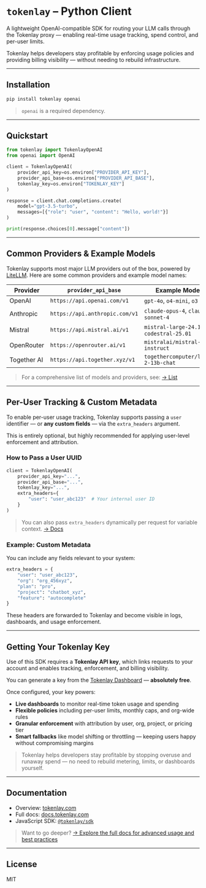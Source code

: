# `tokenlay` – Python Client

A lightweight OpenAI-compatible SDK for routing your LLM calls through the Tokenlay proxy — enabling real-time usage tracking, spend control, and per-user limits.

Tokenlay helps developers stay profitable by enforcing usage policies and providing billing visibility — without needing to rebuild infrastructure.

---

## Installation

```bash
pip install tokenlay openai
```

> `openai` is a required dependency.

---

## Quickstart

```python
from tokenlay import TokenlayOpenAI
from openai import OpenAI

client = TokenlayOpenAI(
    provider_api_key=os.environ["PROVIDER_API_KEY"],
    provider_api_base=os.environ["PROVIDER_API_BASE"],
    tokenlay_key=os.environ["TOKENLAY_KEY"]
)

response = client.chat.completions.create(
    model="gpt-3.5-turbo",
    messages=[{"role": "user", "content": "Hello, world!"}]
)

print(response.choices[0].message["content"])
```

---

## Common Providers & Example Models

Tokenlay supports most major LLM providers out of the box, powered by [LiteLLM](https://github.com/BerriAI/litellm).
Here are some common providers and example model names:

| Provider    | `provider_api_base`            | Example Models                           |
| ----------- | ------------------------------ | ---------------------------------------- |
| OpenAI      | `https://api.openai.com/v1`    | `gpt-4o`, `o4-mini`, `o3`                |
| Anthropic   | `https://api.anthropic.com/v1` | `claude-opus-4`, `claude-sonnet-4`       |
| Mistral     | `https://api.mistral.ai/v1`    | `mistral-large-24.11`, `codestral-25.01` |
| OpenRouter  | `https://openrouter.ai/v1`     | `mistralai/mistral-7b-instruct`          |
| Together AI | `https://api.together.xyz/v1`  | `togethercomputer/llama-2-13b-chat`      |

> For a comprehensive list of models and providers, see: [→ List](https://docs.tokenlay.com/does-not-exist)

---

## Per-User Tracking & Custom Metadata

To enable per-user usage tracking, Tokenlay supports passing a `user` identifier — or **any custom fields** — via the `extra_headers` argument.

This is entirely optional, but highly recommended for applying user-level enforcement and attribution.

### How to Pass a User UUID

```python
client = TokenlayOpenAI(
    provider_api_key="...",
    provider_api_base="...",
    tokenlay_key="...",
    extra_headers={
        "user": "user_abc123"  # Your internal user ID
    }
)
```

> You can also pass `extra_headers` dynamically per request for variable context. [→ Docs](https://docs.tokenlay.com/does-not-exist)

### Example: Custom Metadata

You can include any fields relevant to your system:

```python
extra_headers = {
    "user": "user_abc123",
    "org": "org_456xyz",
    "plan": "pro",
    "project": "chatbot_xyz",
    "feature": "autocomplete"
}
```

These headers are forwarded to Tokenlay and become visible in logs, dashboards, and usage enforcement.

---

## Getting Your Tokenlay Key

Use of this SDK requires a **Tokenlay API key**, which links requests to your account and enables tracking, enforcement, and billing visibility.

You can generate a key from the [Tokenlay Dashboard](https://tokenlay.com/signup) — **absolutely free**.

Once configured, your key powers:

* **Live dashboards** to monitor real-time token usage and spending
* **Flexible policies** including per-user limits, monthly caps, and org-wide rules
* **Granular enforcement** with attribution by user, org, project, or pricing tier
* **Smart fallbacks** like model shifting or throttling — keeping users happy without compromising margins

> Tokenlay helps developers stay profitable by stopping overuse and runaway spend — no need to rebuild metering, limits, or dashboards yourself.

---

## Documentation

* Overview: [tokenlay.com](https://tokenlay.com)
* Full docs: [docs.tokenlay.com](https://docs.tokenlay.com)
* JavaScript SDK: [`@tokenlay/sdk`](https://www.npmjs.com/package/@tokenlay/sdk)

> Want to go deeper? [→ Explore the full docs for advanced usage and best practices](https://docs.tokenlay.com)

---

## License

MIT
